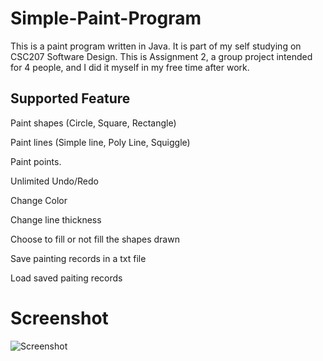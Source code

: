# Simple-Paint-Program
This is a paint program written in Java. It is part of my self studying on CSC207 Software Design.
This is Assignment 2, a group project intended for 4 people, and I did it myself in my free time after work.

## Supported Feature
Paint shapes (Circle, Square, Rectangle)

Paint lines (Simple line, Poly Line, Squiggle)

Paint points.

Unlimited Undo/Redo

Change Color

Change line thickness

Choose to fill or not fill the shapes drawn

Save painting records in a txt file

Load saved paiting records

# Screenshot

![Screenshot](https://imgur.com/a/aX3rad0)
